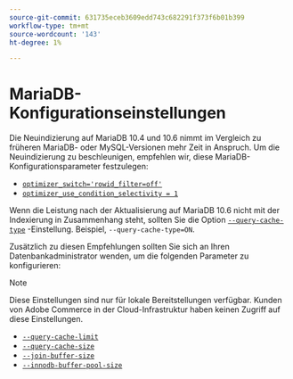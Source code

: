 ```yaml
---
source-git-commit: 631735eceb3609edd743c682291f373f6b01b399
workflow-type: tm+mt
source-wordcount: '143'
ht-degree: 1%

---
```

# MariaDB-Konfigurationseinstellungen

Die Neuindizierung auf MariaDB 10.4 und 10.6 nimmt im Vergleich zu früheren MariaDB- oder MySQL-Versionen mehr Zeit in Anspruch. Um die Neuindizierung zu beschleunigen, empfehlen wir, diese MariaDB-Konfigurationsparameter festzulegen:

* [`optimizer_switch='rowid_filter=off'`](https://mariadb.com/kb/en/optimizer-switch/)
* [`optimizer_use_condition_selectivity = 1`](https://mariadb.com/products/skysql/docs/reference/es/system-variables/optimizer_use_condition_selectivity/)

Wenn die Leistung nach der Aktualisierung auf MariaDB 10.6 nicht mit der Indexierung in Zusammenhang steht, sollten Sie die Option [`--query-cache-type`](https://mariadb.com/kb/en/server-system-variables/#query_cache_type) -Einstellung. Beispiel, `--query-cache-type=ON`.

Zusätzlich zu diesen Empfehlungen sollten Sie sich an Ihren Datenbankadministrator wenden, um die folgenden Parameter zu konfigurieren:

>[!NOTE]
>
>Diese Einstellungen sind nur für lokale Bereitstellungen verfügbar. Kunden von Adobe Commerce in der Cloud-Infrastruktur haben keinen Zugriff auf diese Einstellungen.

* [`--query-cache-limit`](https://mariadb.com/kb/en/server-system-variables/#query_cache_limit)
* [`--query-cache-size`](https://mariadb.com/kb/en/server-system-variables/#query_cache_size)
* [`--join-buffer-size`](https://mariadb.com/kb/en/server-system-variables/#join_buffer_size)
* [`--innodb-buffer-pool-size`](https://mariadb.com/kb/en/innodb-buffer-pool/#innodb_buffer_pool_size)
